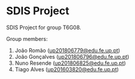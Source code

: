 # SDIS Project

SDIS Project for group T6G08.

Group members:

1. João Romão (up201806779@edu.fe.up.pt)
2. João Gonçalves (up201806796@edu.fe.up.pt)
3. Nuno Resende (up201806825@edu.fe.up.pt)
4. Tiago Alves (up201603820@edu.fe.up.pt)









